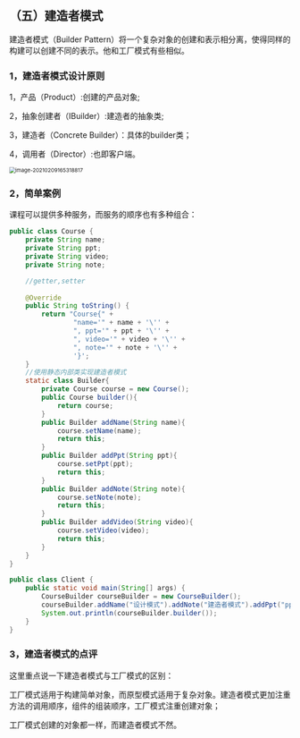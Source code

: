 ## （五）建造者模式

建造者模式（Builder Pattern）将一个复杂对象的创建和表示相分离，使得同样的构建可以创建不同的表示。他和工厂模式有些相似。

### 1，建造者模式设计原则

1，产品（Product）:创建的产品对象;

2，抽象创建者（IBuilder）:建造者的抽象类;

3，建造者（Concrete Builder）：具体的builder类；

4，调用者（Director）:也即客户端。

<img src="https://cdn.jsdelivr.net/gh/hellolsk/imageSource//imageblog/20210209165320.png" alt="image-20210209165318817" style="zoom:67%;" />

### 2，简单案例

课程可以提供多种服务，而服务的顺序也有多种组合：

```java
public class Course {
    private String name;
    private String ppt;
    private String video;
    private String note;

    //getter,setter
    
    @Override
    public String toString() {
        return "Course{" +
                "name='" + name + '\'' +
                ", ppt='" + ppt + '\'' +
                ", video='" + video + '\'' +
                ", note='" + note + '\'' +
                '}';
    }
    //使用静态内部类实现建造者模式
    static class Builder{
        private Course course = new Course();
        public Course builder(){
            return course;
        }
        public Builder addName(String name){
            course.setName(name);
            return this;
        }
        public Builder addPpt(String ppt){
            course.setPpt(ppt);
            return this;
        }
        public Builder addNote(String note){
            course.setNote(note);
            return this;
        }
        public Builder addVideo(String video){
            course.setVideo(video);
            return this;
        }
    }
}
```

```java
public class Client {
    public static void main(String[] args) {
        CourseBuilder courseBuilder = new CourseBuilder();
        courseBuilder.addName("设计模式").addNote("建造者模式").addPpt("ppt").addVideo("*.avi");
        System.out.println(courseBuilder.builder());
    }
}
```

### 3，建造者模式的点评

这里重点说一下建造者模式与工厂模式的区别：

工厂模式适用于构建简单对象，而原型模式适用于复杂对象。建造者模式更加注重方法的调用顺序，组件的组装顺序，工厂模式注重创建对象；

工厂模式创建的对象都一样，而建造者模式不然。